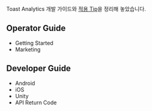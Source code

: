 

Toast Analytics 개발 가이드와 [적용 Tip](https://github.com/ToastAnalytics/ToastAnalytics/wiki)을 정리해 놓았습니다.

## Operator Guide
- Getting Started
- Marketing

## Developer Guide
- Android 
- iOS 
- Unity 
- API Return Code



